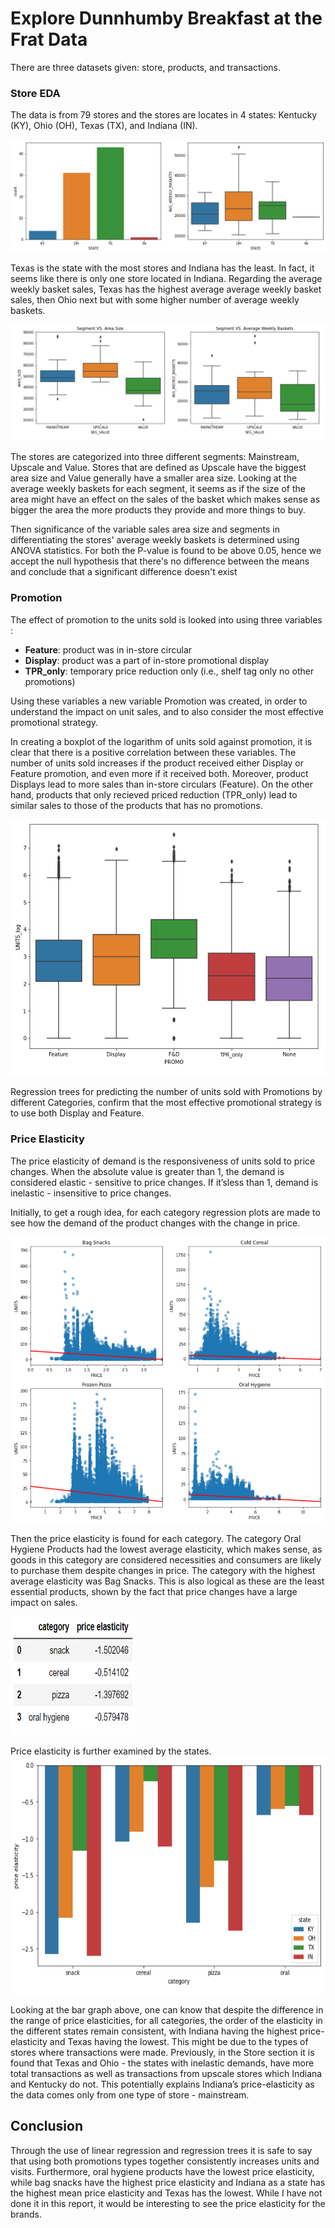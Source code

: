 # Explore Dunnhumby Breakfast at the Frat Data 
There are three datasets given: store, products, and transactions.
 

### Store EDA
The data is from 79 stores and the stores are locates in 4 states: Kentucky (KY), Ohio (OH), Texas (TX), and Indiana (IN).

<img src="Image/img_2.png">

Texas is the state with the most stores and Indiana has the least. In fact, it seems like there is only one 
store located in Indiana. Regarding the average weekly basket sales, Texas has the highest average average weekly basket sales, 
then Ohio next but with some higher number of average weekly baskets.

<img src="Image/img_3.png">

The stores are categorized into three different segments: Mainstream, Upscale and Value. Stores that are defined as Upscale 
have the biggest area size and Value generally have a smaller area size. Looking at the average weekly baskets for each segment, it seems as if the size of 
the area might have an effect on the sales of the basket which makes sense as bigger the area the more products they 
provide and more things to buy. 

Then significance of the variable sales area size and segments in differentiating the stores' average weekly baskets is determined using ANOVA statistics. 
For both the P-value is found to be above 0.05, hence we accept the null hypothesis that there's no difference between the means and 
conclude that a significant difference doesn't exist

### Promotion
The effect of promotion to the units sold is looked into using three variables : 
* **Feature**: product was in in-store circular
* **Display**: product was a part of in-store promotional display
* **TPR_only**: temporary price reduction only (i.e., shelf tag only no other promotions)

Using these variables a new variable Promotion was created, in order to understand the impact on unit sales, 
and to also consider the most effective promotional strategy.

In creating a boxplot of the logarithm of units sold against promotion, it is clear that there 
is a positive correlation between these variables. The number of units sold increases if the 
product received either Display or Feature promotion, and even more if it received both. 
Moreover, product Displays lead to more sales than in-store circulars (Feature). On the other hand, products that only recieved
priced reduction (TPR_only) lead to similar sales to those of the products that has no promotions.

<img src="Image/img_4.png">

Regression trees for predicting the number of units sold with Promotions by different 
Categories, confirm that the most effective promotional strategy is to use both Display and 
Feature. 

### Price Elasticity 
The price elasticity of demand is the responsiveness of units sold to price changes. When the 
absolute value is greater than 1, the demand is considered elastic - sensitive to price changes. 
If it’sless than 1, demand is inelastic - insensitive to price changes. 

Initially, to get a rough idea, for each category regression plots are made to see how the demand of the product changes
with the change in price. 

<img src="Image/img_6.png">

Then the price elasticity is found for each category. The category Oral Hygiene Products had the lowest average elasticity, which makes sense, as 
goods in this category are considered necessities and consumers are likely to purchase them 
despite changes in price. The category with the highest average elasticity was Bag Snacks. This 
is also logical as these are the least essential products, shown by the fact that price changes 
have a large impact on sales.

<img src="Image/img_7.png" width="200" height="190">

Price elasticity is further examined by the states. 
<img src="Image/img_8.png" width="750" height="380">

Looking at the bar graph above, one can know that despite the difference in the range of price 
elasticities, for all categories, the order of 
the elasticity in the different states remain 
consistent, with Indiana having the highest 
price-elasticity and Texas having the lowest. 
This might be due to the types of stores 
where transactions were made. Previously, in the Store section it is found that 
Texas and 
Ohio - the states with inelastic demands, 
have more total transactions as well as 
transactions from upscale stores which 
Indiana and Kentucky do not. This 
potentially explains Indiana’s price-elasticity 
as the data comes only from one type of 
store - mainstream.

## Conclusion 
Through the use of linear regression and regression trees it is safe to say that using both promotions 
types together consistently increases units and visits. Furthermore, oral hygiene products have 
the lowest price elasticity, while bag snacks have the highest price elasticity and Indiana as a 
state has the highest mean price elasticity and Texas has the lowest. While I have not done it in this report, it would
be interesting to see the price elasticity for the brands. 

